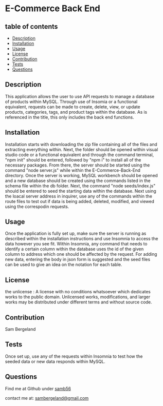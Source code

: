 # E-Commerce Back End 
  ## table of contents
  - [Description](#description)
  - [Installation](#installation)
  - [Usage](#usage)
  - [License](#license)
  - [Contribution](#contribution)
  - [Tests](#tests)
  - [Questions](#questions)

  ## Description 
  This application allows the user to use API requests to manage a database of products within MySQL. Through use of Insomia or a functional equivalent, requests can be made to create, delete, view, or update products, categories, tags, and product tags within the database. As is referenced in the title, this only includes the back end functions.

  ## Installation 
  Installation starts with downloading the zip file containing all of the files and extracting everything within. Next, the folder should be opened within visual studio code or a functional equivalent and through the command terminal, "npm init" should be entered, followed by "npm i" to install all of the necessary packages. From there, the server should be started using the command "node server.js" while within the E-Commerce-Back-End directory. Once the server is working, MySQL workbench should be opened and a new database should be created using the commands listed in the schema file within the db folder. Next, the command "node seeds/index.js" should be entered to seed the starting data within the database. Next using the loacal server address in inquirer, use any of the commands within the route files to test out if data is being added, deleted, modified, and viewed using the correspodin requests. 

  ## Usage 
  Once the application is fully set up, make sure the server is running as described within the installation instructions and use Insomnia to access the data however you see fit. Within Insomnia, any command that needs to identify a certain column within the database uses the id of the given column to address which one should be affected by the request. For adding new data, entering the body in json form is suggested and the seed files can be used to give an idea on the notation for each table.

  ## License 
  the unlicense :
  A license with no conditions whatsoever which dedicates works to the public domain. Unlicensed works, modifications, and larger works may be distributed under different terms and without source code.

  ## Contribution 
  Sam Bergeland

  ## Tests 
  Once set up, use any of the requests within Insomnia to test how the seeded data or new data responds within MySQL.

  ## Questions 
  Find me at Github under [samb56](https://github.com/samb56)

  contact me at:
  [sambergeland@gmail.com](mailto:sambergeland@gmail.com)
